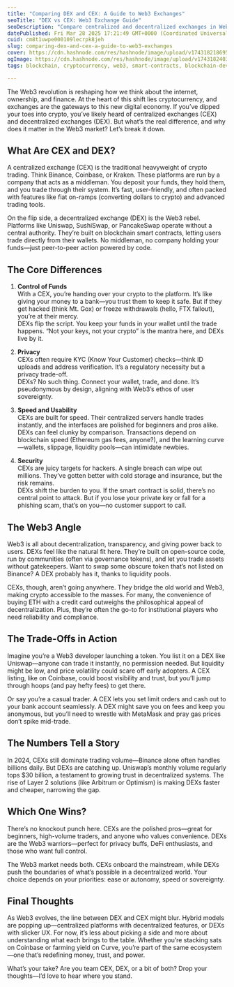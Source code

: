 ```yaml
---
title: "Comparing DEX and CEX: A Guide to Web3 Exchanges"
seoTitle: "DEX vs CEX: Web3 Exchange Guide"
seoDescription: "Compare centralized and decentralized exchanges in Web3 to understand your trading preferences"
datePublished: Fri Mar 28 2025 17:21:49 GMT+0000 (Coordinated Universal Time)
cuid: cm8t1uwpe000109lecrpk8jeh
slug: comparing-dex-and-cex-a-guide-to-web3-exchanges
cover: https://cdn.hashnode.com/res/hashnode/image/upload/v1743182186957/95db327f-6e99-4ed0-9d79-055fd6339f6a.png
ogImage: https://cdn.hashnode.com/res/hashnode/image/upload/v1743182403498/ac069661-780a-4d94-8d6e-5a4e56d4df29.png
tags: blockchain, cryptocurrency, web3, smart-contracts, blockchain-development, solana, liquidity, decentralized-exchange, centralized-exchange, solana-blockchain-development

---
```


The Web3 revolution is reshaping how we think about the internet, ownership, and finance. At the heart of this shift lies cryptocurrency, and exchanges are the gateways to this new digital economy. If you’ve dipped your toes into crypto, you’ve likely heard of centralized exchanges (CEX) and decentralized exchanges (DEX). But what’s the real difference, and why does it matter in the Web3 market? Let’s break it down.

## What Are CEX and DEX?

A centralized exchange (CEX) is the traditional heavyweight of crypto trading. Think Binance, Coinbase, or Kraken. These platforms are run by a company that acts as a middleman. You deposit your funds, they hold them, and you trade through their system. It’s fast, user-friendly, and often packed with features like fiat on-ramps (converting dollars to crypto) and advanced trading tools.

On the flip side, a decentralized exchange (DEX) is the Web3 rebel. Platforms like Uniswap, SushiSwap, or PancakeSwap operate without a central authority. They’re built on blockchain smart contracts, letting users trade directly from their wallets. No middleman, no company holding your funds—just peer-to-peer action powered by code.

## The Core Differences

1. **Control of Funds**  
    With a CEX, you’re handing over your crypto to the platform. It’s like giving your money to a bank—you trust them to keep it safe. But if they get hacked (think Mt. Gox) or freeze withdrawals (hello, FTX fallout), you’re at their mercy.  
    DEXs flip the script. You keep your funds in your wallet until the trade happens. “Not your keys, not your crypto” is the mantra here, and DEXs live by it.
    
2. **Privacy**  
    CEXs often require KYC (Know Your Customer) checks—think ID uploads and address verification. It’s a regulatory necessity but a privacy trade-off.  
    DEXs? No such thing. Connect your wallet, trade, and done. It’s pseudonymous by design, aligning with Web3’s ethos of user sovereignty.
    
3. **Speed and Usability**  
    CEXs are built for speed. Their centralized servers handle trades instantly, and the interfaces are polished for beginners and pros alike.  
    DEXs can feel clunky by comparison. Transactions depend on blockchain speed (Ethereum gas fees, anyone?), and the learning curve—wallets, slippage, liquidity pools—can intimidate newbies.
    
4. **Security**  
    CEXs are juicy targets for hackers. A single breach can wipe out millions. They’ve gotten better with cold storage and insurance, but the risk remains.  
    DEXs shift the burden to you. If the smart contract is solid, there’s no central point to attack. But if you lose your private key or fall for a phishing scam, that’s on you—no customer support to call.
    

## The Web3 Angle

Web3 is all about decentralization, transparency, and giving power back to users. DEXs feel like the natural fit here. They’re built on open-source code, run by communities (often via governance tokens), and let you trade assets without gatekeepers. Want to swap some obscure token that’s not listed on Binance? A DEX probably has it, thanks to liquidity pools.

CEXs, though, aren’t going anywhere. They bridge the old world and Web3, making crypto accessible to the masses. For many, the convenience of buying ETH with a credit card outweighs the philosophical appeal of decentralization. Plus, they’re often the go-to for institutional players who need reliability and compliance.

## The Trade-Offs in Action

Imagine you’re a Web3 developer launching a token. You list it on a DEX like Uniswap—anyone can trade it instantly, no permission needed. But liquidity might be low, and price volatility could scare off early adopters. A CEX listing, like on Coinbase, could boost visibility and trust, but you’ll jump through hoops (and pay hefty fees) to get there.

Or say you’re a casual trader. A CEX lets you set limit orders and cash out to your bank account seamlessly. A DEX might save you on fees and keep you anonymous, but you’ll need to wrestle with MetaMask and pray gas prices don’t spike mid-trade.

## The Numbers Tell a Story

In 2024, CEXs still dominate trading volume—Binance alone often handles billions daily. But DEXs are catching up. Uniswap’s monthly volume regularly tops $30 billion, a testament to growing trust in decentralized systems. The rise of Layer 2 solutions (like Arbitrum or Optimism) is making DEXs faster and cheaper, narrowing the gap.

## Which One Wins?

There’s no knockout punch here. CEXs are the polished pros—great for beginners, high-volume traders, and anyone who values convenience. DEXs are the Web3 warriors—perfect for privacy buffs, DeFi enthusiasts, and those who want full control.

The Web3 market needs both. CEXs onboard the mainstream, while DEXs push the boundaries of what’s possible in a decentralized world. Your choice depends on your priorities: ease or autonomy, speed or sovereignty.

## Final Thoughts

As Web3 evolves, the line between DEX and CEX might blur. Hybrid models are popping up—centralized platforms with decentralized features, or DEXs with slicker UX. For now, it’s less about picking a side and more about understanding what each brings to the table. Whether you’re stacking sats on Coinbase or farming yield on Curve, you’re part of the same ecosystem—one that’s redefining money, trust, and power.

What’s your take? Are you team CEX, DEX, or a bit of both? Drop your thoughts—I’d love to hear where you stand.